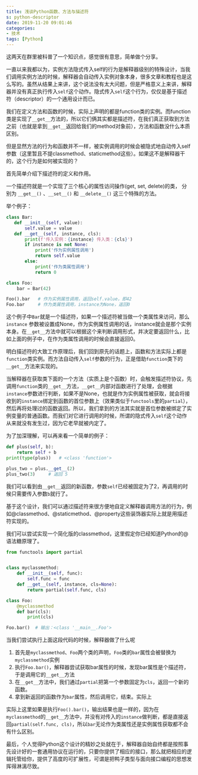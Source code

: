 ```yaml
---
title: 浅谈Python函数、方法与描述符
s: python-descriptor
date: 2019-11-20 09:01:46
categories: 
- 技术
tags: [Python]
---
```




这两天在群里被科普了一个知识点，感觉很有意思，简单做个分享。

一直以来我都以为，实例方法隐式传入self的行为是解释器级别的特殊设计，当我们调用实例方法的时候，解释器会自动传入实例对象本身，很多文章和教程也是这么写的。虽然从结果上来讲，这个说法没有太大问题，但是严格意义上来讲，解释器并没有真正执行传入`self`这个动作。隐式传入`self`这个行为，仅仅是基于描述符（descriptor）的一个通用设计而已。

<!--more-->

我们在定义方法和函数的时候，实际上声明的都是function类的实例。而function类是实现了`__get__`方法的，所以它们俩其实都是描述符，在我们真正获取到方法之前（也就是拿到`__get__`返回给我们的method对象前），方法和函数没什么本质区别。

但是显然方法的行为和函数并不一样，被实例调用的时候会被隐式地自动传入self参数（这里暂且不提classmethod、staticmethod这些）。如果这不是解释器干的，这个行为是如何被实现的？

首先简单介绍下描述符的定义和作用。

一个描述符就是一个实现了三个核心的属性访问操作(get, set, delete)的类， 分别为 `__get__()` 、`__set__()` 和 `__delete__()` 这三个特殊的方法。

举个例子：

```python
class Bar:
   def __init__(self, value):
       self.value = value
   def __get__(self, instance, cls):
       print(f'传入实例：{instance} 传入类：{cls}')
       if instance is not None:
           print('作为实例属性调用')
           return self.value
       else:
           print('作为类属性调用')
           return 0

class Foo:
    bar = Bar(42)

Foo().bar	# 作为实例属性调用，返回self.value，即42
Foo.bar		# 作为类属性调用，instance为None，返回0
```

这个例子中`Bar`就是一个描述符，如果一个描述符被当做一个类属性来访问，那么 `instance` 参数被设置成None，作为实例属性调用的话，instance就会是那个实例本身。在`__get__`方法中就可以根据这个来判断调用形式，并决定要返回什么，比如上面的例子中，在作为类属性调用的时候会直接返回0。

明白描述符的大致工作原理后，我们回到原先的话题上，函数和方法实际上都是`function`类实例。而方法自动传入`self`参数的行为，正是借助`function`类下的`__get__`方法来实现的。

当解释器在获取类下面的一个方法（实质上是个函数）时，会触发描述符协议，先调用`function`类的`__get__`方法，`__get__`内部对函数进行了处理，会根据`instance`参数进行判断，如果不是None，也就是作为实例属性被获取，就会将接收到的`instance`绑定到函数的首位参数上（效果类似于`functools`里的`partial`），然后再将处理过的函数返回。所以，我们拿到的方法其实就是首位参数被绑定了实例变量的普通函数。而我们对它进行调用的时候，所谓的隐式传入`self`这个动作从来就没有发生过，因为它老早就被内定了。

为了加深理解，可以再来看一个简单的例子：

```python
def plus(self, b):
    return self + b
print(type(plus))	# <class 'function'>

plus_two = plus.__get__(2)
plus_two(3)		# 返回 5
```

我们可以看到由`__get__`返回的新函数，参数`self`已经被固定为了2，再调用的时候只需要传入参数`b`就行了。

基于这个设计，我们可以通过描述符来很方便地自定义解释器调用方法的行为，例如@classmethod、@staticmethod、@property这些装饰器实际上就是用描述符实现的。

我们可以尝试实现一个简化版的classmethod，这里假定你已经知道Python的@语法糖原理了。

```python
from functools import partial


class myclassmethod:
    def __init__(self, func):
        self.func = func
    def __get__(self, instance, cls=None):
        return partial(self.func, cls)

class Foo:
    @myclassmethod
    def bar(cls):
        print(cls)

Foo.bar()  # 输出：<class '__main__.Foo'>
```

当我们尝试执行上面这段代码的时候，解释器做了什么呢

1. 首先是`myclassmethod`、`Foo`两个类的声明，`Foo`类的`bar`属性会被替换为`myclassmethod`实例
2. 执行`Foo.bar()`，解释器尝试获取bar属性的时候，发现bar属性是个描述符，于是调用它的`__get__`方法
3. 在`__get__`方法中，我们通过`partial`把第一个参数固定为`cls`，返回一个新的函数。
4. 拿到新返回的函数作为`bar`属性，然后调用它，结束。实际上

实际上这里如果是执行`Foo().bar()`，输出结果也是一样的，因为在`myclassmethod`的`__get__`方法中，并没有对传入的`instance`做判断，都是直接返回`partial(self.func, cls)`，所以`bar`无论作为类属性还是实例属性获取都不会有什么区别。

最后，个人觉得Python这个设计的精妙之处就在于，解释器自始自终都是按照事先设计好的一套通用协议在运行的，只要你提供了相应的接口，那么就把相应的逻辑托管给你，提供了高度的可扩展性，可谓是把鸭子类型与面向接口编程的思想发挥得淋漓尽致。